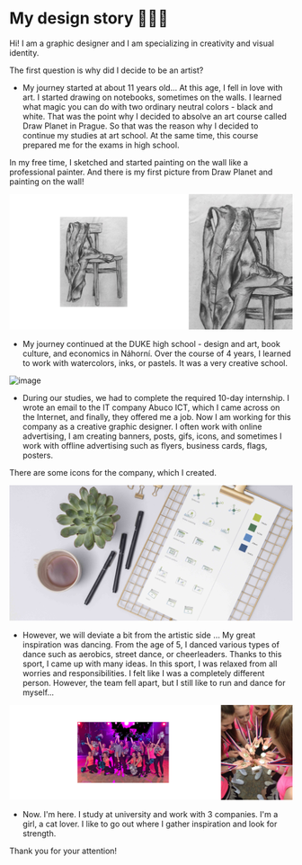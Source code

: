 #  My design story 👩🏼‍🎨 

Hi! I am a graphic designer and I am specializing in creativity and visual identity.

The first question is why did I decide to be an artist?

- My journey started at about 11 years old... At this age, I fell in love with art. I started drawing on notebooks, sometimes on the walls. I learned what magic you can do with two ordinary neutral colors - black and white. That was the point why I decided to absolve an art course called Draw Planet in Prague. 
So that was the reason why I decided to continue my studies at art school. At the same time, this course prepared me for the exams in high school.

In my free time, I sketched and started painting on the wall like a professional painter. And there is my first picture from Draw Planet and painting on the wall!

![image](chair.jpg)

- My journey continued at the DUKE high school - design and art, book culture, and economics in Náhorní. Over the course of 4 years, I learned to work with watercolors, inks, or pastels.
It was a very creative school.

![image](draw.jpg)

- During our studies, we had to complete the required 10-day internship. I wrote an email to the IT company Abuco ICT, which I came across on the Internet, and finally, they offered me a job. Now I am working for this company as a creative graphic designer. I often work with online advertising, I am creating banners, posts, gifs, icons, and sometimes I work with offline advertising such as flyers, business cards, flags, posters. 

There are some icons for the company, which I created.

![image](abuco.jpg)

- However, we will deviate a bit from the artistic side … My great inspiration was dancing. From the age of 5, I danced various types of dance such as aerobics, street dance, or cheerleaders. Thanks to this sport, I came up with many ideas. In this sport, I was relaxed from all worries and responsibilities. I felt like I was a completely different person. However, the team fell apart, but I still like to run and dance for myself…

![image](dance.jpg)

- Now. I'm here. I study at university and work with 3 companies. I'm a girl, a cat lover. I like to go out where I gather inspiration and look for strength.

Thank you for your attention!

